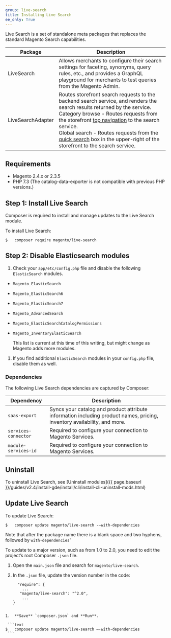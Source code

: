 ```yaml
---
group: live-search
title: Installing Live Search
ee_only: True
---
```


Live Search is a set of standalone meta packages that replaces the standard Magento Search capabilities.

|**Package**|**Description**|
|---|---|
|LiveSearch|Allows merchants to configure their search settings for faceting, synonyms, query rules, etc., and provides a GraphQL playground for merchants to test queries from the Magento Admin. |
|LiveSearchAdapter|Routes storefront search requests to the backend search service, and renders the search results returned by the service. <br />Category browse - Routes requests from the storefront [top navigation](https://docs.magento.com/user-guide/catalog/navigation-top.html) to the search service.<br />Global search - Routes requests from the [quick search](https://docs.magento.com/user-guide/catalog/search-quick.html) box in the upper-right of the storefront to the search service.|

## Requirements

- Magento 2.4.x or 2.3.5
- PHP 7.3 (The catalog-data-exporter is not compatible with previous PHP versions.)

## Step 1: Install Live Search

Composer is required to install and manage updates to the Live Search module.

To install Live Search:

```text
$   composer require magento/live-search
```

## Step 2: Disable Elasticsearch modules

1. Check your `app/etc/config.php` file and disable the following `ElasticSearch` modules.

-  `Magento_ElasticSearch`
-  `Magento_ElasticSearch6`
-  `Magento_ElasticSearch7`
-  `Magento_AdvancedSearch`
-  `Magento_ElasticSearchCatalogPermissions`
-  `Magento_InventoryElasticSearch`

   This list is current at this time of this writing, but might change as Magento adds more modules.

1. If you find additional `ElasticSearch` modules in your `config.php` file, disable them as well.

### Dependencies

The following Live Search dependencies are captured by Composer:

|**Dependency**|**Description**|
|---|---|
|`saas-export`|Syncs your catalog and product attribute information including product names, pricing, inventory availability, and more.|
|`services-connector`|Required to configure your connection to Magento Services.|
|`module-services-id`|Required to configure your connection to Magento Services.|

## Uninstall

To uninstall Live Search, see [Uninstall modules]({{ page.baseurl }}/guides/v2.4/install-gde/install/cli/install-cli-uninstall-mods.html)

## Update Live Search

To update Live Search:

```text
$   composer update magento/live-search -–with-dependencies
```
Note that after the package name there is a blank space and two hyphens, followed by `with-dependencies`'

To update to a major version, such as from 1.0 to 2.0, you need to edit the project’s root Composer `.json` file.

1.  Open the `main.json` file and search for `magento/live-search`.

1.  In the `.json` file, update the version number in the code:

    ```text
      "require": {
        ...
       "magento/live-search": "^2.0",
        ...
    }
   ```

1.  **Save** `composer.json` and **Run**.

    ```text
  $   composer update magento/live-search –-with-dependencies
    ```
